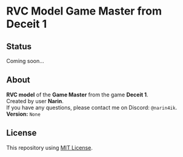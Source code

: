 # RVC Model Game Master from Deceit 1

## Status
Coming soon...

## About
**RVC model** of the **Game Master** from the game **Deceit 1**.  
Created by user **Narin**.  
If you have any questions, please contact me on Discord: `@narin4ik`.  
**Version:** `None`  

## License
This repository using [MIT License](https://github.com/YT-Narin/RVC-Model-Game-Master-Deceit-1/blob/main/LICENSE).
